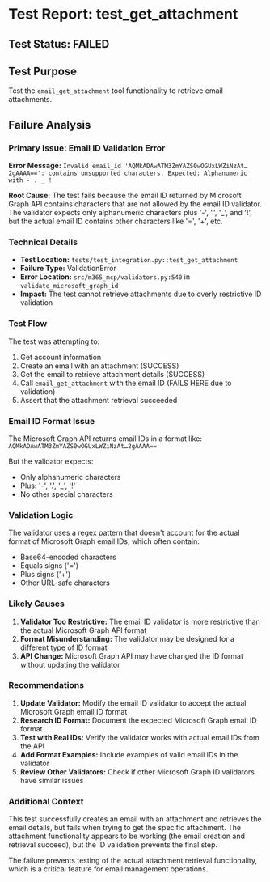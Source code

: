 # Test Report: test_get_attachment

## Test Status: FAILED

## Test Purpose
Test the `email_get_attachment` tool functionality to retrieve email attachments.

## Failure Analysis

### Primary Issue: Email ID Validation Error
**Error Message:** `Invalid email_id 'AQMkADAwATM3ZmYAZS0wOGUxLWZiNzAt…2gAAAA==': contains unsupported characters. Expected: Alphanumeric with - . _ !`

**Root Cause:** The test fails because the email ID returned by Microsoft Graph API contains characters that are not allowed by the email ID validator. The validator expects only alphanumeric characters plus '-', '.', '_', and '!', but the actual email ID contains other characters like '=', '+', etc.

### Technical Details
- **Test Location:** `tests/test_integration.py::test_get_attachment`
- **Failure Type:** ValidationError
- **Error Location:** `src/m365_mcp/validators.py:540` in `validate_microsoft_graph_id`
- **Impact:** The test cannot retrieve attachments due to overly restrictive ID validation

### Test Flow
The test was attempting to:
1. Get account information
2. Create an email with an attachment (SUCCESS)
3. Get the email to retrieve attachment details (SUCCESS)
4. Call `email_get_attachment` with the email ID (FAILS HERE due to validation)
5. Assert that the attachment retrieval succeeded

### Email ID Format Issue
The Microsoft Graph API returns email IDs in a format like:
`AQMkADAwATM3ZmYAZS0wOGUxLWZiNzAt…2gAAAA==`

But the validator expects:
- Only alphanumeric characters
- Plus: '-', '.', '_', '!'
- No other special characters

### Validation Logic
The validator uses a regex pattern that doesn't account for the actual format of Microsoft Graph email IDs, which often contain:
- Base64-encoded characters
- Equals signs ('=')
- Plus signs ('+')
- Other URL-safe characters

### Likely Causes
1. **Validator Too Restrictive:** The email ID validator is more restrictive than the actual Microsoft Graph API format
2. **Format Misunderstanding:** The validator may be designed for a different type of ID format
3. **API Change:** Microsoft Graph API may have changed the ID format without updating the validator

### Recommendations
1. **Update Validator:** Modify the email ID validator to accept the actual Microsoft Graph email ID format
2. **Research ID Format:** Document the expected Microsoft Graph email ID format
3. **Test with Real IDs:** Verify the validator works with actual email IDs from the API
4. **Add Format Examples:** Include examples of valid email IDs in the validator
5. **Review Other Validators:** Check if other Microsoft Graph ID validators have similar issues

### Additional Context
This test successfully creates an email with an attachment and retrieves the email details, but fails when trying to get the specific attachment. The attachment functionality appears to be working (the email creation and retrieval succeed), but the ID validation prevents the final step.

The failure prevents testing of the actual attachment retrieval functionality, which is a critical feature for email management operations.

